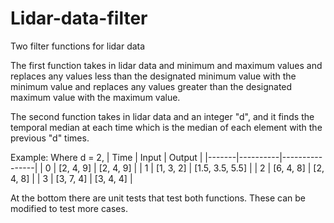 # Lidar-data-filter
Two filter functions for lidar data

The first function takes in lidar data and minimum and maximum values and replaces any values less than the designated minimum value with the minimum value and replaces any values greater than the designated maximum value with the maximum value. 

The second function takes in lidar data and an integer "d", and it finds the temporal median at each time which is the median of each element with the previous "d" times.

Example: Where d = 2,
| Time | Input     | Output          |
|-------|----------|----------------|
| 0    | [2, 4, 9] | [2, 4, 9]       |
| 1    | [1, 3, 2] | [1.5, 3.5, 5.5] |
| 2    | [6, 4, 8] | [2, 4, 8]       |
| 3    | [3, 7, 4] | [3, 4, 4]       |

At the bottom there are unit tests that test both functions. These can be modified to test more cases.
